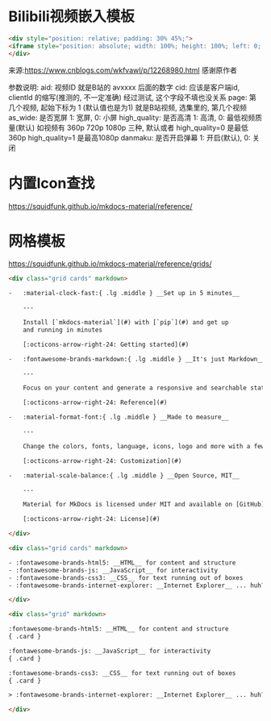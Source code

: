 # Bilibili视频嵌入模板
```html
<div style="position: relative; padding: 30% 45%;">
<iframe style="position: absolute; width: 100%; height: 100%; left: 0; top: 0;" src="https://player.bilibili.com/player.html?cid=145147963&aid=84267566&page=1&as_wide=1&high_quality=1&danmaku=0" frameborder="no" scrolling="no"></iframe>
</div>
```

来源:https://www.cnblogs.com/wkfvawl/p/12268980.html
感谢原作者

参数说明:
aid: 视频ID 就是B站的 avxxxx 后面的数字
cid: 应该是客户端id, clientId 的缩写(推测的, 不一定准确) 经过测试, 这个字段不填也没关系
page: 第几个视频, 起始下标为 1 (默认值也是为1) 就是B站视频, 选集里的, 第几个视频
as_wide: 是否宽屏 1: 宽屏, 0: 小屏
high_quality: 是否高清 1: 高清, 0: 最低视频质量(默认) 如视频有 360p 720p 1080p 三种, 默认或者 high_quality=0 是最低 360p high_quality=1 是最高1080p
danmaku: 是否开启弹幕 1: 开启(默认), 0: 关闭



# 内置Icon查找
https://squidfunk.github.io/mkdocs-material/reference/



# 网格模板
https://squidfunk.github.io/mkdocs-material/reference/grids/

```html
<div class="grid cards" markdown>

-   :material-clock-fast:{ .lg .middle } __Set up in 5 minutes__

    ---

    Install [`mkdocs-material`](#) with [`pip`](#) and get up
    and running in minutes

    [:octicons-arrow-right-24: Getting started](#)

-   :fontawesome-brands-markdown:{ .lg .middle } __It's just Markdown__

    ---

    Focus on your content and generate a responsive and searchable static site

    [:octicons-arrow-right-24: Reference](#)

-   :material-format-font:{ .lg .middle } __Made to measure__

    ---

    Change the colors, fonts, language, icons, logo and more with a few lines

    [:octicons-arrow-right-24: Customization](#)

-   :material-scale-balance:{ .lg .middle } __Open Source, MIT__

    ---

    Material for MkDocs is licensed under MIT and available on [GitHub]

    [:octicons-arrow-right-24: License](#)

</div>
```

```html
<div class="grid cards" markdown>

- :fontawesome-brands-html5: __HTML__ for content and structure
- :fontawesome-brands-js: __JavaScript__ for interactivity
- :fontawesome-brands-css3: __CSS__ for text running out of boxes
- :fontawesome-brands-internet-explorer: __Internet Explorer__ ... huh?

</div>
```

```html
<div class="grid" markdown>

:fontawesome-brands-html5: __HTML__ for content and structure
{ .card }

:fontawesome-brands-js: __JavaScript__ for interactivity
{ .card }

:fontawesome-brands-css3: __CSS__ for text running out of boxes
{ .card }

> :fontawesome-brands-internet-explorer: __Internet Explorer__ ... huh?

</div>
```